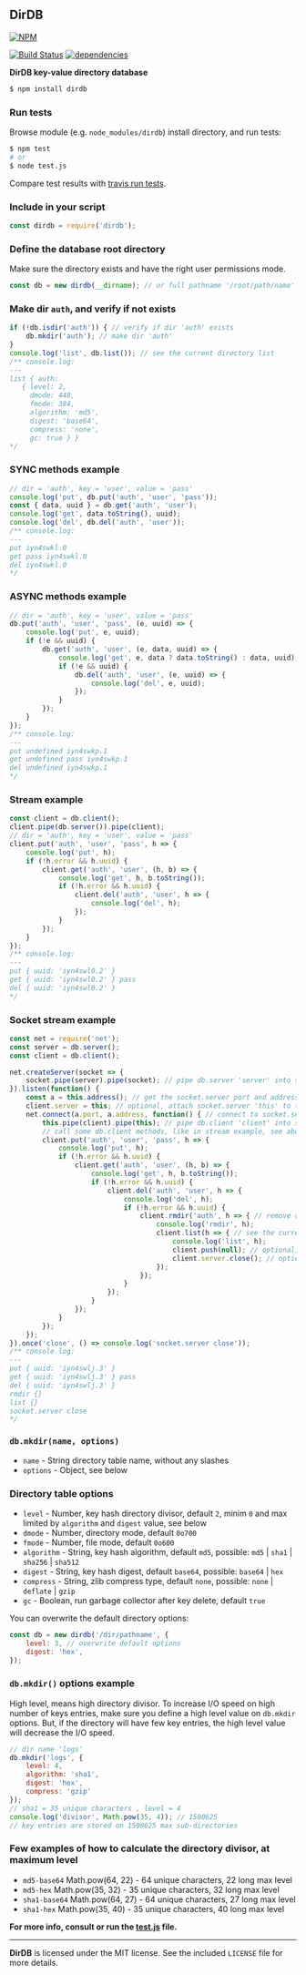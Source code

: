 ## DirDB
[![NPM](https://nodei.co/npm/dirdb.png?downloads=true&downloadRank=true&stars=true)](https://nodei.co/npm/dirdb/)

[![Build Status](https://travis-ci.org/RealTimeCom/dirdb.svg?branch=master)](http://travis-ci.org/RealTimeCom/dirdb)
[![dependencies](https://david-dm.org/RealTimeCom/dirdb.svg)](https://david-dm.org/RealTimeCom/dirdb)

**DirDB key-value directory database**
```sh
$ npm install dirdb
```
### Run tests
Browse module (e.g. `node_modules/dirdb`) install directory, and run tests:
```sh
$ npm test
# or
$ node test.js
```
Compare test results with <a href="https://travis-ci.org/RealTimeCom/dirdb">travis run tests</a>.

### Include in your script
```js
const dirdb = require('dirdb');
```
### Define the database root directory
Make sure the directory exists and have the right user permissions mode.
```js
const db = new dirdb(__dirname); // or full pathname '/root/path/name'
```
### Make dir `auth`, and verify if not exists
```js
if (!db.isdir('auth')) { // verify if dir 'auth' exists
    db.mkdir('auth'); // make dir 'auth'
}
console.log('list', db.list()); // see the current directory list
/** console.log:
---
list { auth:
   { level: 2,
     dmode: 448,
     fmode: 384,
     algorithm: 'md5',
     digest: 'base64',
     compress: 'none',
     gc: true } }
*/
```
### SYNC methods example
```js
// dir = 'auth', key = 'user', value = 'pass'
console.log('put', db.put('auth', 'user', 'pass'));
const { data, uuid } = db.get('auth', 'user');
console.log('get', data.toString(), uuid);
console.log('del', db.del('auth', 'user'));
/** console.log:
---
put iyn4swkl.0
get pass iyn4swkl.0
del iyn4swkl.0
*/
```
### ASYNC methods example
```js
// dir = 'auth', key = 'user', value = 'pass'
db.put('auth', 'user', 'pass', (e, uuid) => {
    console.log('put', e, uuid);
    if (!e && uuid) {
        db.get('auth', 'user', (e, data, uuid) => {
            console.log('get', e, data ? data.toString() : data, uuid);
            if (!e && uuid) {
                db.del('auth', 'user', (e, uuid) => {
                    console.log('del', e, uuid);
                });
            }
        });
    }
});
/** console.log:
---
put undefined iyn4swkp.1
get undefined pass iyn4swkp.1
del undefined iyn4swkp.1
*/
```
### Stream example
```js
const client = db.client();
client.pipe(db.server()).pipe(client);
// dir = 'auth', key = 'user', value = 'pass'
client.put('auth', 'user', 'pass', h => {
    console.log('put', h);
    if (!h.error && h.uuid) {
        client.get('auth', 'user', (h, b) => {
            console.log('get', h, b.toString());
            if (!h.error && h.uuid) {
                client.del('auth', 'user', h => {
                    console.log('del', h);
                });
            }
        });
    }
});
/** console.log:
---
put { uuid: 'iyn4swl0.2' }
get { uuid: 'iyn4swl0.2' } pass
del { uuid: 'iyn4swl0.2' }
*/
```
### Socket stream example
```js
const net = require('net');
const server = db.server();
const client = db.client();

net.createServer(socket => {
    socket.pipe(server).pipe(socket); // pipe db.server 'server' into socket.client 'socket'
}).listen(function() {
    const a = this.address(); // get the socket.server port and address
    client.server = this; // optional, attach socket.server 'this' to the db.client 'client'
    net.connect(a.port, a.address, function() { // connect to socket.server Port 'a.port' and IP 'a.address'
        this.pipe(client).pipe(this); // pipe db.client 'client' into socket.client 'this'
        // call some db.client methods, like in stream example, see above
        client.put('auth', 'user', 'pass', h => {
            console.log('put', h);
            if (!h.error && h.uuid) {
                client.get('auth', 'user', (h, b) => {
                    console.log('get', h, b.toString());
                    if (!h.error && h.uuid) {
                        client.del('auth', 'user', h => {
                            console.log('del', h);
                            if (!h.error && h.uuid) {
                                client.rmdir('auth', h => { // remove dir 'auth'
                                    console.log('rmdir', h);
                                    client.list(h => { // see the current directory list
                                        console.log('list', h);
                                        client.push(null); // optional, end stream db.client 'client'
                                        client.server.close(); // optional, close socket.server 'client.server'
                                    });
                                });
                            }
                        });
                    }
                });
            }
        });
    });
}).once('close', () => console.log('socket.server close'));
/** console.log:
---
put { uuid: 'iyn4swlj.3' }
get { uuid: 'iyn4swlj.3' } pass
del { uuid: 'iyn4swlj.3' }
rmdir {}
list {}
socket.server close
*/
```
### `db.mkdir(name, options)`
* `name` - String directory table name, without any slashes
* `options` - Object, see below

### Directory table options
* `level` - Number, key hash directory divisor, default `2`, minim `0` and max limited by `algorithm` and `digest` value, see below
* `dmode` - Number, directory mode, default `0o700`
* `fmode` - Number, file mode, default `0o600`
* `algorithm` - String, key hash algorithm, default `md5`, possible: `md5` | `sha1` | `sha256` | `sha512`
* `digest` - String, key hash digest, default `base64`, possible: `base64` | `hex`
* `compress` - String, zlib compress type, default `none`, possible: `none` | `deflate` | `gzip`
* `gc` - Boolean, run garbage collector after key delete, default `true`

You can overwrite the default directory options:
```js
const db = new dirdb('/dir/pathname', {
    level: 3, // overwrite default options
    digest: 'hex',
});
```
### `db.mkdir()` options example
High level, means high directory divisor. To increase I/O speed on high number of keys entries, make sure you define a high level value on `db.mkdir` options. But, if the directory will have few key entries, the high level value will decrease the I/O speed.
```js
// dir name 'logs'
db.mkdir('logs', {
    level: 4,
    algorithm: 'sha1',
    digest: 'hex',
    compress: 'gzip'
});
// sha1 = 35 unique characters , level = 4
console.log('divisor', Math.pow(35, 4)); // 1500625
// key entries are stored on 1500625 max sub-directories
```
### Few examples of how to calculate the directory divisor, at maximum level
* `md5-base64`   Math.pow(64, 22) - 64 unique characters, 22 long max level
* `md5-hex`      Math.pow(35, 32) - 35 unique characters, 32 long max level
* `sha1-base64`  Math.pow(64, 27) - 64 unique characters, 27 long max level
* `sha1-hex`     Math.pow(35, 40) - 35 unique characters, 40 long max level


**For more info, consult or run the <a href="https://github.com/RealTimeCom/dirdb/blob/master/test.js"><b>test.js</b></a> file.**

--------------------------------------------------------
**DirDB** is licensed under the MIT license. See the included `LICENSE` file for more details.
